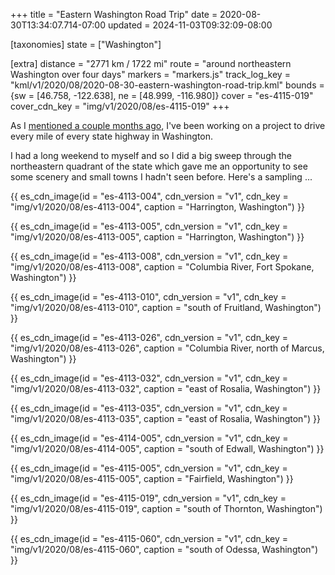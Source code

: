 +++
title = "Eastern Washington Road Trip"
date = 2020-08-30T13:34:07.714-07:00
updated = 2024-11-03T09:32:09-08:00

[taxonomies]
state = ["Washington"]

[extra]
distance = "2771 km / 1722 mi"
route = "around northeastern Washington over four days"
markers = "markers.js"
track_log_key = "kml/v1/2020/08/2020-08-30-eastern-washington-road-trip.kml"
bounds = {sw = [46.758, -122.638], ne = [48.999, -116.980]}
cover = "es-4115-019"
cover_cdn_key = "img/v1/2020/08/es-4115-019"
+++

As I [mentioned a couple months ago](../06-28-eastern-washington-road-trip), I've been working on a project to drive every mile of every state highway in Washington.

<!-- more -->

I had a long weekend to myself and so I did a big sweep through the northeastern quadrant of the state which gave me an opportunity to see some scenery and small towns I hadn't seen before. Here's a sampling ...

{{ es_cdn_image(id = "es-4113-004", cdn_version = "v1", cdn_key = "img/v1/2020/08/es-4113-004", caption = "Harrington, Washington") }}

{{ es_cdn_image(id = "es-4113-005", cdn_version = "v1", cdn_key = "img/v1/2020/08/es-4113-005", caption = "Harrington, Washington") }}

{{ es_cdn_image(id = "es-4113-008", cdn_version = "v1", cdn_key = "img/v1/2020/08/es-4113-008", caption = "Columbia River, Fort Spokane, Washington") }}

{{ es_cdn_image(id = "es-4113-010", cdn_version = "v1", cdn_key = "img/v1/2020/08/es-4113-010", caption = "south of Fruitland, Washington") }}

{{ es_cdn_image(id = "es-4113-026", cdn_version = "v1", cdn_key = "img/v1/2020/08/es-4113-026", caption = "Columbia River, north of Marcus, Washington") }}

{{ es_cdn_image(id = "es-4113-032", cdn_version = "v1", cdn_key = "img/v1/2020/08/es-4113-032", caption = "east of Rosalia, Washington") }}

{{ es_cdn_image(id = "es-4113-035", cdn_version = "v1", cdn_key = "img/v1/2020/08/es-4113-035", caption = "east of Rosalia, Washington") }}

{{ es_cdn_image(id = "es-4114-005", cdn_version = "v1", cdn_key = "img/v1/2020/08/es-4114-005", caption = "south of Edwall, Washington") }}

{{ es_cdn_image(id = "es-4115-005", cdn_version = "v1", cdn_key = "img/v1/2020/08/es-4115-005", caption = "Fairfield, Washington") }}

{{ es_cdn_image(id = "es-4115-019", cdn_version = "v1", cdn_key = "img/v1/2020/08/es-4115-019", caption = "south of Thornton, Washington") }}

{{ es_cdn_image(id = "es-4115-060", cdn_version = "v1", cdn_key = "img/v1/2020/08/es-4115-060", caption = "south of Odessa, Washington") }}

